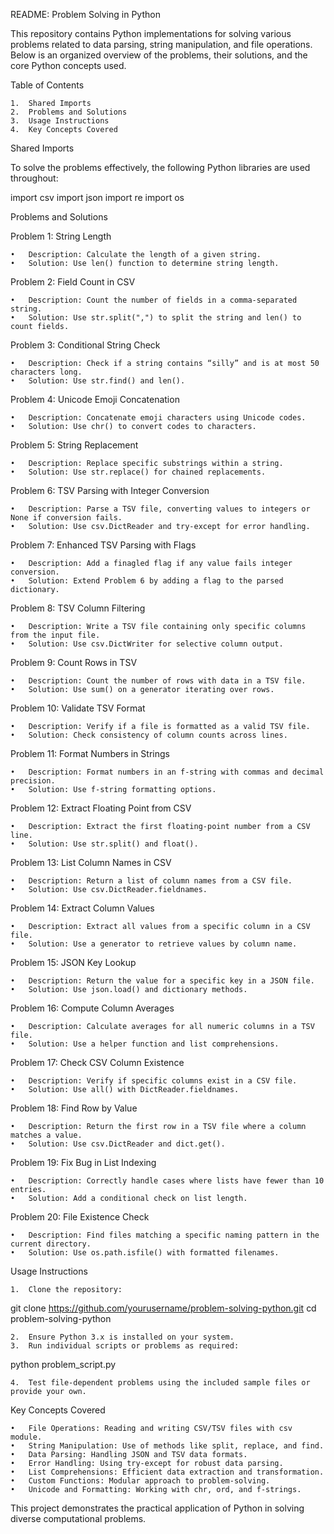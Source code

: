 README: Problem Solving in Python

This repository contains Python implementations for solving various problems related to data parsing, string manipulation, and file operations. Below is an organized overview of the problems, their solutions, and the core Python concepts used.

Table of Contents

	1.	Shared Imports
	2.	Problems and Solutions
	3.	Usage Instructions
	4.	Key Concepts Covered

Shared Imports

To solve the problems effectively, the following Python libraries are used throughout:

import csv
import json
import re
import os

Problems and Solutions

Problem 1: String Length

	•	Description: Calculate the length of a given string.
	•	Solution: Use len() function to determine string length.

Problem 2: Field Count in CSV

	•	Description: Count the number of fields in a comma-separated string.
	•	Solution: Use str.split(",") to split the string and len() to count fields.

Problem 3: Conditional String Check

	•	Description: Check if a string contains “silly” and is at most 50 characters long.
	•	Solution: Use str.find() and len().

Problem 4: Unicode Emoji Concatenation

	•	Description: Concatenate emoji characters using Unicode codes.
	•	Solution: Use chr() to convert codes to characters.

Problem 5: String Replacement

	•	Description: Replace specific substrings within a string.
	•	Solution: Use str.replace() for chained replacements.

Problem 6: TSV Parsing with Integer Conversion

	•	Description: Parse a TSV file, converting values to integers or None if conversion fails.
	•	Solution: Use csv.DictReader and try-except for error handling.

Problem 7: Enhanced TSV Parsing with Flags

	•	Description: Add a finagled flag if any value fails integer conversion.
	•	Solution: Extend Problem 6 by adding a flag to the parsed dictionary.

Problem 8: TSV Column Filtering

	•	Description: Write a TSV file containing only specific columns from the input file.
	•	Solution: Use csv.DictWriter for selective column output.

Problem 9: Count Rows in TSV

	•	Description: Count the number of rows with data in a TSV file.
	•	Solution: Use sum() on a generator iterating over rows.

Problem 10: Validate TSV Format

	•	Description: Verify if a file is formatted as a valid TSV file.
	•	Solution: Check consistency of column counts across lines.

Problem 11: Format Numbers in Strings

	•	Description: Format numbers in an f-string with commas and decimal precision.
	•	Solution: Use f-string formatting options.

Problem 12: Extract Floating Point from CSV

	•	Description: Extract the first floating-point number from a CSV line.
	•	Solution: Use str.split() and float().

Problem 13: List Column Names in CSV

	•	Description: Return a list of column names from a CSV file.
	•	Solution: Use csv.DictReader.fieldnames.

Problem 14: Extract Column Values

	•	Description: Extract all values from a specific column in a CSV file.
	•	Solution: Use a generator to retrieve values by column name.

Problem 15: JSON Key Lookup

	•	Description: Return the value for a specific key in a JSON file.
	•	Solution: Use json.load() and dictionary methods.

Problem 16: Compute Column Averages

	•	Description: Calculate averages for all numeric columns in a TSV file.
	•	Solution: Use a helper function and list comprehensions.

Problem 17: Check CSV Column Existence

	•	Description: Verify if specific columns exist in a CSV file.
	•	Solution: Use all() with DictReader.fieldnames.

Problem 18: Find Row by Value

	•	Description: Return the first row in a TSV file where a column matches a value.
	•	Solution: Use csv.DictReader and dict.get().

Problem 19: Fix Bug in List Indexing

	•	Description: Correctly handle cases where lists have fewer than 10 entries.
	•	Solution: Add a conditional check on list length.

Problem 20: File Existence Check

	•	Description: Find files matching a specific naming pattern in the current directory.
	•	Solution: Use os.path.isfile() with formatted filenames.

Usage Instructions

	1.	Clone the repository:

git clone https://github.com/yourusername/problem-solving-python.git
cd problem-solving-python


	2.	Ensure Python 3.x is installed on your system.
	3.	Run individual scripts or problems as required:

python problem_script.py


	4.	Test file-dependent problems using the included sample files or provide your own.

Key Concepts Covered

	•	File Operations: Reading and writing CSV/TSV files with csv module.
	•	String Manipulation: Use of methods like split, replace, and find.
	•	Data Parsing: Handling JSON and TSV data formats.
	•	Error Handling: Using try-except for robust data parsing.
	•	List Comprehensions: Efficient data extraction and transformation.
	•	Custom Functions: Modular approach to problem-solving.
	•	Unicode and Formatting: Working with chr, ord, and f-strings.

This project demonstrates the practical application of Python in solving diverse computational problems. 
